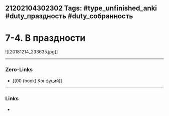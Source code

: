 21202104302302
Tags: #type_unfinished_anki #duty_праздность #duty_собранность
---
# 7-4. В праздности

![[20181214_233635.jpg]]

---
### Zero-Links
- [[00 (book) Конфуций]]
---
### Links
-